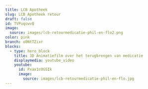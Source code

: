 ```yaml
---
title: LCB Apotheek
slug: LCB Apotheek retour
draft: false
id: TVPuqcwvQ
image:
  source: images/lcb-retourmedicatie-phil-en-flo2.png
color: pink
branch: o0NtTZixr
blocks:
  - type: hero_block
    title: 3D Animatiefilm over het terugbrengen van medicatie
    displaymedia: youtube_video
    youtube:
      id: Pxax1cOGSIk
      image:
        source: images/lcb-retourmedicatie-phil-en-flo.jpg
---
```


